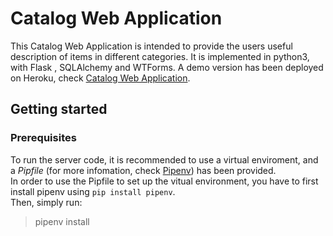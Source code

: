 # Catalog Web Application
This Catalog Web Application is intended to provide the users useful description of items in different categories. It is implemented in python3, with Flask , SQLAlchemy and WTForms.
A demo version has been deployed on Heroku, check [Catalog Web Application](http://catalog-web-app.herokuapp.com/).

## Getting started
### Prerequisites
To run the server code, it is recommended to use a virtual enviroment, and a *Pipfile* (for more infomation, check [Pipenv](https://docs.pipenv.org)) has been provided.  
In order to use the Pipfile to set up the vitual environment, you have to first install pipenv using `pip install pipenv`.  
Then, simply run:  
> pipenv install

